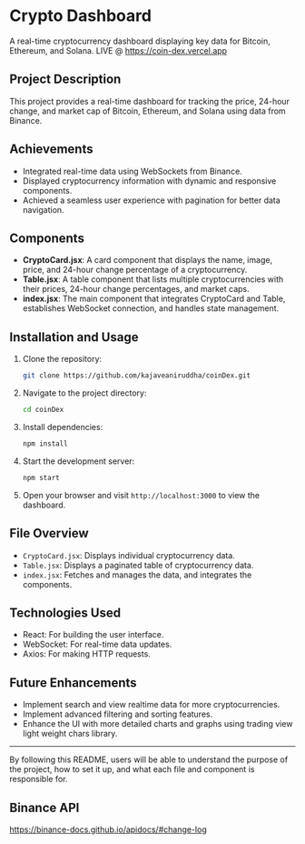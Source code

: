 # Crypto Dashboard

A real-time cryptocurrency dashboard displaying key data for Bitcoin, Ethereum, and Solana.
LIVE @  https://coin-dex.vercel.app
## Project Description

This project provides a real-time dashboard for tracking the price, 24-hour change, and market cap of Bitcoin, Ethereum, and Solana using data from Binance.

## Achievements

- Integrated real-time data using WebSockets from Binance.
- Displayed cryptocurrency information with dynamic and responsive components.
- Achieved a seamless user experience with pagination for better data navigation.

## Components

- **CryptoCard.jsx**: A card component that displays the name, image, price, and 24-hour change percentage of a cryptocurrency.
- **Table.jsx**: A table component that lists multiple cryptocurrencies with their prices, 24-hour change percentages, and market caps.
- **index.jsx**: The main component that integrates CryptoCard and Table, establishes WebSocket connection, and handles state management.

## Installation and Usage

1. Clone the repository:
   ```bash
   git clone https://github.com/kajaveaniruddha/coinDex.git
   ```
2. Navigate to the project directory:
   ```bash
   cd coinDex
   ```
3. Install dependencies:
   ```bash
   npm install
   ```
4. Start the development server:
   ```bash
   npm start
   ```
5. Open your browser and visit `http://localhost:3000` to view the dashboard.

## File Overview

- `CryptoCard.jsx`: Displays individual cryptocurrency data.
- `Table.jsx`: Displays a paginated table of cryptocurrency data.
- `index.jsx`: Fetches and manages the data, and integrates the components.

## Technologies Used

- React: For building the user interface.
- WebSocket: For real-time data updates.
- Axios: For making HTTP requests.

## Future Enhancements

- Implement search and view realtime data for more cryptocurrencies.
- Implement advanced filtering and sorting features.
- Enhance the UI with more detailed charts and graphs using trading view light weight chars library.

---

By following this README, users will be able to understand the purpose of the project, how to set it up, and what each file and component is responsible for.
## Binance API 


https://binance-docs.github.io/apidocs/#change-log
